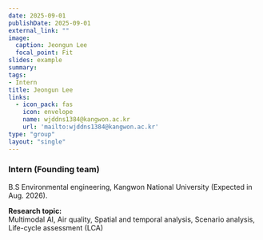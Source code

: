 ```yaml
---
date: 2025-09-01
publishDate: 2025-09-01
external_link: ""
image:
  caption: Jeongun Lee
  focal_point: Fit
slides: example
summary:
tags:
- Intern
title: Jeongun Lee
links:
  - icon_pack: fas
    icon: envelope
    name: wjddns1384@kangwon.ac.kr
    url: 'mailto:wjddns1384@kangwon.ac.kr'
type: "group"
layout: "single"
---
```


### Intern (Founding team) ###
B.S Environmental engineering, Kangwon National University (Expected in Aug. 2026).

**Research topic:**
<br>
Multimodal AI, Air quality, Spatial and temporal analysis, Scenario analysis, Life-cycle assessment (LCA)
